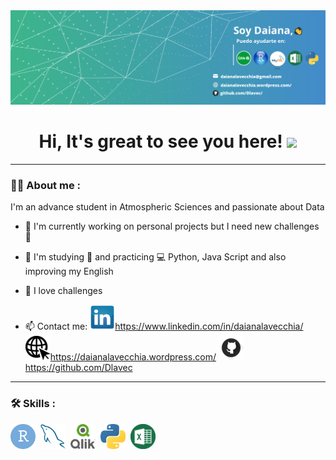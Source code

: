 <div id="header" align="center">
  <img src="https://github.com/Dlavec/Dlavec/blob/main/Cover_DL_D.png" width="900"/>
  <h1 align="center">Hi, It's great to see you here!
  <img src="https://media.giphy.com/media/hvRJCLFzcasrR4ia7z/giphy.gif" width="30px"/>
  </h1>
</div>

---
### :woman_technologist: About me : 

I'm an advance student in Atmospheric Sciences and passionate about Data

* :telescope: I'm currently working on personal projects but I need new challenges :muscle:

* :seedling: I'm studying :blue_book: and practicing :computer: Python, Java Script and also improving my English

* :heartbeat: I love challenges

* :mailbox: Contact me: 
![](https://github.com/Dlavec/Dlavec/blob/main/linkedin_logo%20(1).png)<https://www.linkedin.com/in/daianalavecchia/>
![](https://github.com/Dlavec/Dlavec/blob/main/web_icon%20(1).png)<https://daianalavecchia.wordpress.com/>
![](https://github.com/Dlavec/Dlavec/blob/main/github_logo%20(1).png)<https://github.com/Dlavec>

---
### :hammer_and_wrench: Skills :
<div id="header" align="left">
<img src="https://github.com/devicons/devicon/blob/master/icons/rstudio/rstudio-original.svg" title="R" alt="R" width="40" height="40"/>&nbsp;
<img src="https://github.com/devicons/devicon/blob/master/icons/mysql/mysql-original.svg" title="MySQL" alt="MySQL" width="40" height="40"/>&nbsp;
<img src="https://github.com/Dlavec/Dlavec/blob/main/qlik1.png" title="Qlik" alt="Qlik" width="40" height="40"/>&nbsp;
<img src="https://github.com/Dlavec/Dlavec/blob/main/python_logo.png" title="Python" alt="Python" width="40" height="40"/>&nbsp
<img src="https://github.com/Dlavec/Dlavec/blob/main/excel.png" title="Excel" alt="Excel" width="40" height="40"/>&nbsp
</div>
